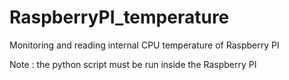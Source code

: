 # RaspberryPI_temperature
Monitoring and reading internal CPU temperature of Raspberry PI

Note : the python script must be run inside the Raspberry PI
